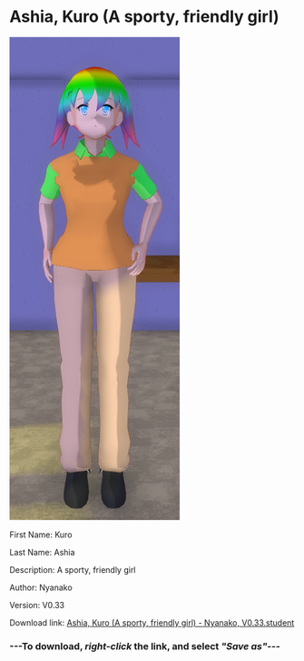 # Ashia, Kuro (A sporty, friendly girl)

<img src = "https://raw.githubusercontent.com/Arbiter1223/Daigaku-Gurashi-Custom-Students/master/Students/Files/Ashia%2C%20Kuro%20(A%20sporty%2C%20friendly%20girl).png">

First Name: Kuro

Last Name: Ashia

Description: A sporty, friendly girl

Author: Nyanako

Version: V0.33

Download link: <a href="https://raw.githubusercontent.com/Arbiter1223/Daigaku-Gurashi-Custom-Students/master/Students/Files/Ashia%2C%20Kuro%20(A%20sporty%2C%20friendly%20girl)%20-%20Nyanako%2C%20V0.33.student">Ashia, Kuro (A sporty, friendly girl) - Nyanako, V0.33.student</a>

### ---**To download, _right-click_ the link, and select _"Save as"_**---
